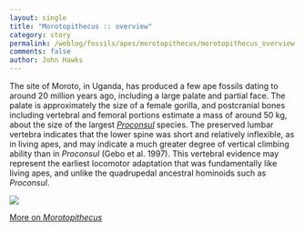 ```yaml
---
layout: single 
title: "Morotopithecus :: overview" 
category: story
permalink: /weblog/fossils/apes/morotopithecus/morotopithecus_overview.html
comments: false 
author: John Hawks 
---
```



<p>
The site of Moroto, in Uganda, has produced a few ape fossils dating to around 20 million years ago, including a large palate and partial face. The palate is approximately the size of a female gorilla, and postcranial bones including vertebral and femoral portions estimate a mass of around 50 kg, about the size of the largest <a href="weblog/fossils/apes/proconsul/"><i>Proconsul</i></a> species. The preserved lumbar vertebra indicates that the lower spine was short and relatively inflexible, as in living apes, and may indicate a much greater degree of vertical climbing ability than in <i>Proconsul</i> (Gebo et al. 1997). This vertebral evidence may represent the earliest locomotor adaptation that was fundamentally like living apes, and unlike the quadrupedal ancestral hominoids such as <i>Proconsul</i>. 
</p>

<img src="/graphics/morotopithecus.png" />

<p>
<a href="weblog/fossils/apes/morotopithecus/">More on <i>Morotopithecus</i></a>
</p>


